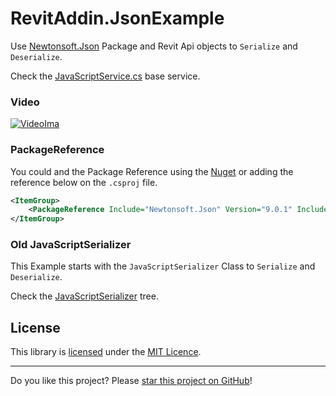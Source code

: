 # RevitAddin.JsonExample

Use [Newtonsoft.Json](https://www.nuget.org/packages/Newtonsoft.Json/) Package and Revit Api objects to `Serialize` and `Deserialize`. 

Check the [JavaScriptService.cs](RevitAddin.JsonExample/Services/JavaScriptService.cs) base service.

### Video

[![VideoIma]][Video]


### PackageReference

You could and the Package Reference using the [Nuget](https://www.nuget.org/packages/Newtonsoft.Json/) or adding the reference below on the `.csproj` file.

```xml
<ItemGroup>
    <PackageReference Include="Newtonsoft.Json" Version="9.0.1" IncludeAssets="build; compile" />
</ItemGroup>
```


### Old JavaScriptSerializer

This Example starts with the `JavaScriptSerializer` Class to `Serialize` and `Deserialize`.

Check the [JavaScriptSerializer](https://github.com/ricaun/RevitAddin.JsonExample/tree/JavaScriptSerializer) tree.

## License

This library is [licensed](LICENSE) under the [MIT Licence](https://en.wikipedia.org/wiki/MIT_License).

---

Do you like this project? Please [star this project on GitHub](https://github.com/ricaun/RevitAddin.JsonExample/stargazers)!

[Video]: https://youtu.be/QgiELO9Ndn4
[VideoIma]: https://img.youtube.com/vi/QgiELO9Ndn4/hqdefault.jpg

